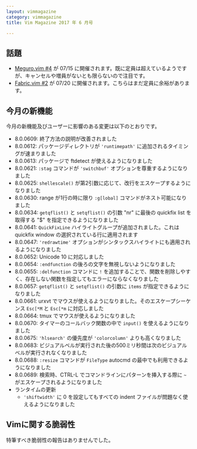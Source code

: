 ```yaml
---
layout: vimmagazine
category: vimmagazine
title: Vim Magazine 2017 年 6 月号

---
```


## 話題

*   [Meguro.vim #4](https://megurovim.connpass.com/event/57955/) が 07/15 に開催されます。既に定員は超えているようですが、キャンセルや増員がないとも限らないので注目です。
*   [Fabric.vim #2](https://fablicvim.connpass.com/event/60339/) が 07/20 に開催されます。こちらはまだ定員に余裕があります。

## 今月の新機能

今月の新機能及びユーザーに影響のある変更は以下のとおりです。

*   8.0.0609: 終了方法の説明が改善されました
*   8.0.0612: パッケージディレクトリが `'runtimepath'` に追加されるタイミングが速まりました
*   8.0.0613: パッケージで ftdetect が使えるようになりました
*   8.0.0621: `:stag` コマンドが `'switchbuf'` オプションを尊重するようになりました
*   8.0.0625: `shellescale()` が第2引数に応じて、改行をエスケープするようになりました
*   8.0.0630: range が1行の時に限り `:g[lobal]` コマンドがネスト可能になりました
*   8.0.0634: `getqflist()` と `setqflist()` の引数 "nr" に最後の quickfix list を取得する "$" を指定できるようになりました
*   8.0.0641: `QuickFixLine` ハイライトグループが追加されました。これは quickfix window の選択されている行に適用されます
*   8.0.0647: `'redrawtime'` オプションがシンタックスハイライトにも適用されるようになりました
*   8.0.0652: Unicode 10 に対応しました
*   8.0.0654: `:endfunction` の後ろの文字を無視しないようになりました
*   8.0.0655: `:delfunction` コマンドに `!` を追加することで、関数を削除しやすく、存在しない関数を指定してもエラーにならなくなりました
*   8.0.0657: `getqflist()` と `setqflist()` の引数に `items` が指定できるようになりました
*   8.0.0661: urxvt でマウスが使えるようになりました。そのエスケープシーケンス `Esc[*M` と `Esc[*m` に対応しました
*   8.0.0664: tmux でマウスが使えるようになりました
*   8.0.0670: タイマーのコールバック関数の中で `input()` を使えるようになりました
*   8.0.0675: `'hlsearch'` の優先度が `'colorcolumn'` よりも高くなりました
*   8.0.0683: ビジュアルベルが実行された後の500ミリ秒間は次のビジュアルベルが実行されなくなりました
*   8.0.0688: `:resize` コマンドが `FileType` autocmd の最中でも利用できるようになりました
*   8.0.0689: 検索時、CTRL-L でコマンドラインにパターンを挿入する際に `~` がエスケープされるようになりました
*   ランタイムの更新
    *   `'shiftwidth'` に 0 を設定してもすべての indent ファイルが問題なく使えるようになりました

## Vimに関する脆弱性

特筆すべき脆弱性の報告はありませんでした。
